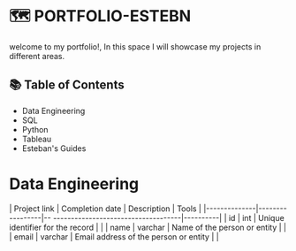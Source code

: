 # 🗺 PORTFOLIO-ESTEBN

welcome to my portfolio!, In this space I will showcase my projects in different areas.
## 📚 Table of Contents
 * Data Engineering
 * SQL
 * Python
 * Tableau
 * Esteban's Guides
# Data Engineering
| Project link | Completion date |               Description             |  Tools   | 
|--------------|-----------------|-- ------------------------------------|----------|
| id           | int             | Unique identifier for the record      |          |
| name         | varchar         | Name of the person or entity          |          |
| email        | varchar         | Email address of the person or entity |          |
